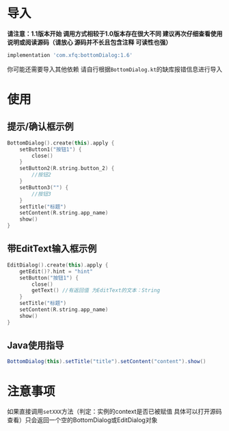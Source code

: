 # 导入
**请注意：1.1版本开始 调用方式相较于1.0版本存在很大不同 建议再次仔细查看使用说明或阅读源码（请放心 源码并不长且包含注释 可读性也强）**
```gradle
implementation 'com.xfq:bottomDialog:1.6'
```
你可能还需要导入其他依赖 请自行根据`BottomDialog.kt`的缺库报错信息进行导入
# 使用
## 提示/确认框示例
```kotlin
BottomDialog().create(this).apply {
    setButton1("按钮1") {
        close()
    }
    setButton2(R.string.button_2) {
        //按钮2
    }
    setButton3("") {
        //按钮3
    }
    setTitle("标题")
    setContent(R.string.app_name)
    show()
}
```
## 带EditText输入框示例
```kotlin
EditDialog().create(this).apply {
    getEdit()?.hint = "hint"
    setButton("按钮1") {
        close()
        getText() //有返回值 为EditText的文本：String
    }
    setTitle("标题")
    setContent(R.string.app_name)
    show()
}
```
## Java使用指导
```java
BottomDialog(this).setTitle("title").setContent("content").show()
```
# 注意事项
如果直接调用`setXXX`方法（判定：实例的context是否已被赋值 具体可以打开源码查看）只会返回一个空的BottomDialog或EditDialog对象
